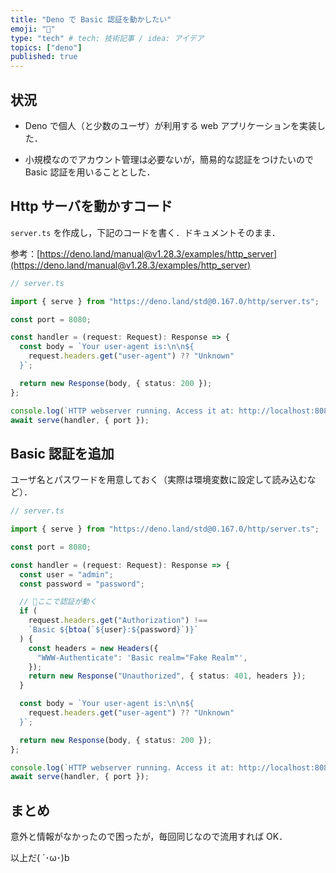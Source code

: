 ```yaml
---
title: "Deno で Basic 認証を動かしたい"
emoji: "👾"
type: "tech" # tech: 技術記事 / idea: アイデア
topics: ["deno"]
published: true
---
```


## 状況

- Deno で個人（と少数のユーザ）が利用する web アプリケーションを実装した．

- 小規模なのでアカウント管理は必要ないが，簡易的な認証をつけたいので Basic 認証を用いることとした．

## Http サーバを動かすコード

`server.ts` を作成し，下記のコードを書く．ドキュメントそのまま．

参考：[https://deno.land/manual@v1.28.3/examples/http_server](https://deno.land/manual@v1.28.3/examples/http_server)

```ts
// server.ts

import { serve } from "https://deno.land/std@0.167.0/http/server.ts";

const port = 8080;

const handler = (request: Request): Response => {
  const body = `Your user-agent is:\n\n${
    request.headers.get("user-agent") ?? "Unknown"
  }`;

  return new Response(body, { status: 200 });
};

console.log(`HTTP webserver running. Access it at: http://localhost:8080/`);
await serve(handler, { port });
```

## Basic 認証を追加

ユーザ名とパスワードを用意しておく（実際は環境変数に設定して読み込むなど）．

```ts
// server.ts

import { serve } from "https://deno.land/std@0.167.0/http/server.ts";

const port = 8080;

const handler = (request: Request): Response => {
  const user = "admin";
  const password = "password";

  // 🔽ここで認証が動く
  if (
    request.headers.get("Authorization") !==
    `Basic ${btoa(`${user}:${password}`)}`
  ) {
    const headers = new Headers({
      "WWW-Authenticate": 'Basic realm="Fake Realm"',
    });
    return new Response("Unauthorized", { status: 401, headers });
  }

  const body = `Your user-agent is:\n\n${
    request.headers.get("user-agent") ?? "Unknown"
  }`;

  return new Response(body, { status: 200 });
};

console.log(`HTTP webserver running. Access it at: http://localhost:8080/`);
await serve(handler, { port });
```

## まとめ

意外と情報がなかったので困ったが，毎回同じなので流用すれば OK．

以上だ( `･ω･)b
